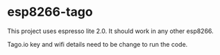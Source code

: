 # esp8266-tago

This project uses espresso lite 2.0.
It should work in any other esp8266.

Tago.io key and wifi details need to be change to run the code.
